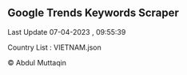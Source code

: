 

## Google Trends Keywords Scraper 
 
Last Update 07-04-2023 , 09:55:39

Country List :
VIETNAM.json



© Abdul Muttaqin 

